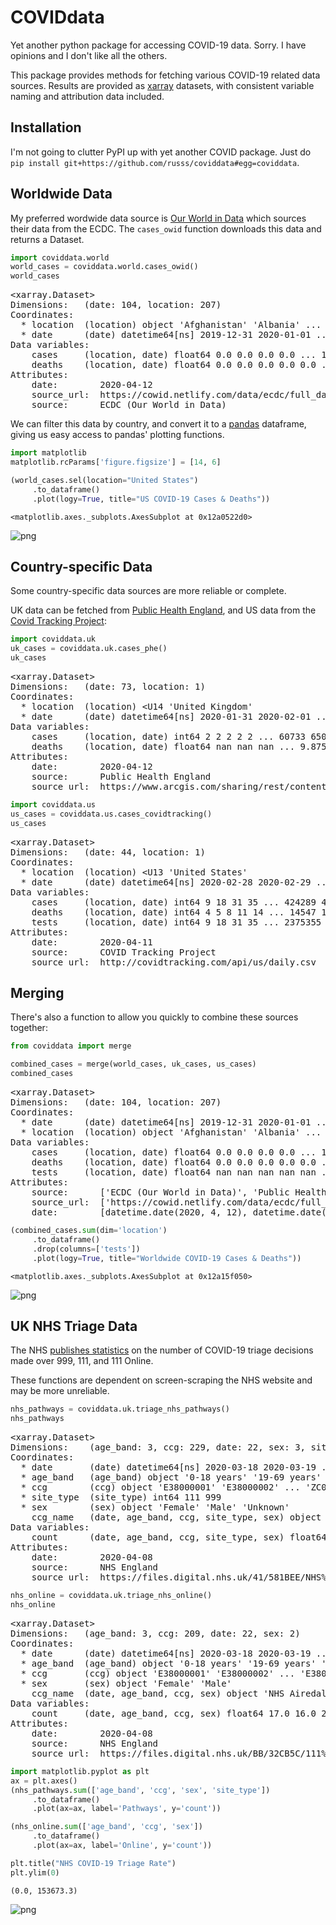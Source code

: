 # COVIDdata

Yet another python package for accessing COVID-19 data. Sorry. I have opinions and I don't like all the others.

This package provides methods for fetching various COVID-19 related data sources. Results are provided as [xarray](http://xarray.pydata.org/) datasets, with consistent variable naming and attribution data included.

## Installation

I'm not going to clutter PyPI up with yet another COVID package. Just do `pip install git+https://github.com/russs/coviddata#egg=coviddata`.


## Worldwide Data

My preferred wordwide data source is [Our World in Data](https://ourworldindata.org/coronavirus-source-data) which sources their data from the ECDC. The `cases_owid` function downloads this data and returns a Dataset.


```python
import coviddata.world
world_cases = coviddata.world.cases_owid()
world_cases
```




<pre>&lt;xarray.Dataset&gt;
Dimensions:   (date: 104, location: 207)
Coordinates:
  * location  (location) object &#x27;Afghanistan&#x27; &#x27;Albania&#x27; ... &#x27;Zambia&#x27; &#x27;Zimbabwe&#x27;
  * date      (date) datetime64[ns] 2019-12-31 2020-01-01 ... 2020-04-12
Data variables:
    cases     (location, date) float64 0.0 0.0 0.0 0.0 ... 11.0 11.0 11.0 14.0
    deaths    (location, date) float64 0.0 0.0 0.0 0.0 0.0 ... 2.0 3.0 3.0 3.0
Attributes:
    date:        2020-04-12
    source_url:  https://cowid.netlify.com/data/ecdc/full_data.csv
    source:      ECDC (Our World in Data)</pre>



We can filter this data by country, and convert it to a [pandas](https://pandas.pydata.org/) dataframe, giving us easy access to pandas' plotting functions.


```python
import matplotlib
matplotlib.rcParams['figure.figsize'] = [14, 6]

(world_cases.sel(location="United States")
     .to_dataframe()
     .plot(logy=True, title="US COVID-19 Cases & Deaths"))
```




    <matplotlib.axes._subplots.AxesSubplot at 0x12a0522d0>




![png](README_files/README_3_1.png)


## Country-specific Data

Some country-specific data sources are more reliable or complete.

UK data can be fetched from [Public Health England](https://www.gov.uk/government/publications/covid-19-track-coronavirus-cases), and US data from the [Covid Tracking Project](https://covidtracking.com/):


```python
import coviddata.uk
uk_cases = coviddata.uk.cases_phe()
uk_cases
```




<pre>&lt;xarray.Dataset&gt;
Dimensions:   (date: 73, location: 1)
Coordinates:
  * location  (location) &lt;U14 &#x27;United Kingdom&#x27;
  * date      (date) datetime64[ns] 2020-01-31 2020-02-01 ... 2020-04-12
Data variables:
    cases     (location, date) int64 2 2 2 2 2 ... 60733 65077 70272 74895 79345
    deaths    (location, date) float64 nan nan nan ... 9.875e+03 1.061e+04
Attributes:
    date:        2020-04-12
    source:      Public Health England
    source_url:  https://www.arcgis.com/sharing/rest/content/items/e5fd11150d...</pre>




```python
import coviddata.us
us_cases = coviddata.us.cases_covidtracking()
us_cases
```




<pre>&lt;xarray.Dataset&gt;
Dimensions:   (date: 44, location: 1)
Coordinates:
  * location  (location) &lt;U13 &#x27;United States&#x27;
  * date      (date) datetime64[ns] 2020-02-28 2020-02-29 ... 2020-04-11
Data variables:
    cases     (location, date) int64 9 18 31 35 ... 424289 458635 493252 522843
    deaths    (location, date) int64 4 5 8 11 14 ... 14547 16424 18488 20355
    tests     (location, date) int64 9 18 31 35 ... 2375355 2529282 2665666
Attributes:
    date:        2020-04-11
    source:      COVID Tracking Project
    source_url:  http://covidtracking.com/api/us/daily.csv</pre>



## Merging

There's also a function to allow you quickly to combine these sources together:


```python
from coviddata import merge

combined_cases = merge(world_cases, uk_cases, us_cases)
combined_cases
```




<pre>&lt;xarray.Dataset&gt;
Dimensions:   (date: 104, location: 207)
Coordinates:
  * date      (date) datetime64[ns] 2019-12-31 2020-01-01 ... 2020-04-12
  * location  (location) object &#x27;Afghanistan&#x27; &#x27;Albania&#x27; ... &#x27;Zambia&#x27; &#x27;Zimbabwe&#x27;
Data variables:
    cases     (location, date) float64 0.0 0.0 0.0 0.0 ... 11.0 11.0 11.0 14.0
    deaths    (location, date) float64 0.0 0.0 0.0 0.0 0.0 ... 2.0 3.0 3.0 3.0
    tests     (location, date) float64 nan nan nan nan nan ... nan nan nan nan
Attributes:
    source:      [&#x27;ECDC (Our World in Data)&#x27;, &#x27;Public Health England&#x27;, &#x27;COVID...
    source_url:  [&#x27;https://cowid.netlify.com/data/ecdc/full_data.csv&#x27;, &#x27;https...
    date:        [datetime.date(2020, 4, 12), datetime.date(2020, 4, 12), dat...</pre>




```python
(combined_cases.sum(dim='location')
     .to_dataframe()
     .drop(columns=['tests'])
     .plot(logy=True, title="Worldwide COVID-19 Cases & Deaths"))
```




    <matplotlib.axes._subplots.AxesSubplot at 0x12a15f050>




![png](README_files/README_9_1.png)


## UK NHS Triage Data

The NHS [publishes statistics](https://digital.nhs.uk/data-and-information/publications/statistical/mi-potential-covid-19-symptoms-reported-through-nhs-pathways-and-111-online) on the number of COVID-19 triage decisions made over 999, 111, and 111 Online.

These functions are dependent on screen-scraping the NHS website and may be more unreliable.


```python
nhs_pathways = coviddata.uk.triage_nhs_pathways()
nhs_pathways
```




<pre>&lt;xarray.Dataset&gt;
Dimensions:    (age_band: 3, ccg: 229, date: 22, sex: 3, site_type: 2)
Coordinates:
  * date       (date) datetime64[ns] 2020-03-18 2020-03-19 ... 2020-04-08
  * age_band   (age_band) object &#x27;0-18 years&#x27; &#x27;19-69 years&#x27; &#x27;70-120 years&#x27;
  * ccg        (ccg) object &#x27;E38000001&#x27; &#x27;E38000002&#x27; ... &#x27;ZC030&#x27; &#x27;ZC040&#x27;
  * site_type  (site_type) int64 111 999
  * sex        (sex) object &#x27;Female&#x27; &#x27;Male&#x27; &#x27;Unknown&#x27;
    ccg_name   (date, age_band, ccg, site_type, sex) object &#x27;NHS Airedale, Wharfedale and Craven CCG&#x27; ... nan
Data variables:
    count      (date, age_band, ccg, site_type, sex) float64 8.0 6.0 ... nan nan
Attributes:
    date:        2020-04-08
    source:      NHS England
    source_url:  https://files.digital.nhs.uk/41/581BEE/NHS%20Pathways%20Covi...</pre>




```python
nhs_online = coviddata.uk.triage_nhs_online()
nhs_online
```




<pre>&lt;xarray.Dataset&gt;
Dimensions:   (age_band: 3, ccg: 209, date: 22, sex: 2)
Coordinates:
  * date      (date) datetime64[ns] 2020-03-18 2020-03-19 ... 2020-04-08
  * age_band  (age_band) object &#x27;0-18 years&#x27; &#x27;19-69 years&#x27; &#x27;70+ years&#x27;
  * ccg       (ccg) object &#x27;E38000001&#x27; &#x27;E38000002&#x27; ... &#x27;E38000247&#x27; &#x27;E38000248&#x27;
  * sex       (sex) object &#x27;Female&#x27; &#x27;Male&#x27;
    ccg_name  (date, age_band, ccg, sex) object &#x27;NHS Airedale, Wharfedale and Craven CCG&#x27; ... &#x27;NHS West Sussex CCG&#x27;
Data variables:
    count     (date, age_band, ccg, sex) float64 17.0 16.0 27.0 ... 6.0 7.0 12.0
Attributes:
    date:        2020-04-08
    source:      NHS England
    source_url:  https://files.digital.nhs.uk/BB/32CB5C/111%20Online%20Covid-...</pre>




```python
import matplotlib.pyplot as plt
ax = plt.axes()
(nhs_pathways.sum(['age_band', 'ccg', 'sex', 'site_type'])
     .to_dataframe()
     .plot(ax=ax, label='Pathways', y='count'))

(nhs_online.sum(['age_band', 'ccg', 'sex'])
     .to_dataframe()
     .plot(ax=ax, label='Online', y='count'))

plt.title("NHS COVID-19 Triage Rate")
plt.ylim(0)
```




    (0.0, 153673.3)




![png](README_files/README_13_1.png)

